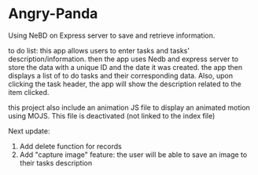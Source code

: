 # Angry-Panda
Using NeBD on Express server to save and retrieve information.

to do list: this app allows users to enter tasks and tasks' description/information. then the app uses Nedb and express server
to store the data with a unique ID and the date it was created. the app then displays a list of to do tasks and their 
corresponding data. Also, upon clicking the task header, the app will show the description related to the item clicked.

this project also include an animation JS file to display an animated motion using MOJS. This file is deactivated (not linked to the index file) 

Next update:
1. Add delete function for records
2. Add "capture image" feature: the user will be able to save an image to their tasks description
